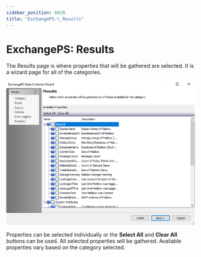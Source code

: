```yaml
---
sidebar_position: 6020
title: "ExchangePS:\_Results"
---
```


# ExchangePS: Results

The Results page is where properties that will be gathered are selected. It is a wizard page for all of the categories.

![ExchangePS Data Collector Wizard Results page](../../../../../../../static/images/AccessAnalyzer_12.0/Content/Resources/Images/EnterpriseAuditor/Admin/DataCollector/ExchangePS/Results.png "ExchangePS Data Collector Wizard Results page")

Properties can be selected individually or the **Select All** and **Clear All** buttons can be used. All selected properties will be gathered. Available properties vary based on the category selected.